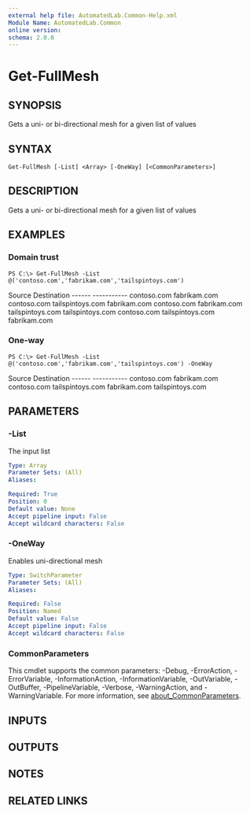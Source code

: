 ```yaml
---
external help file: AutomatedLab.Common-Help.xml
Module Name: AutomatedLab.Common
online version:
schema: 2.0.0
---
```


# Get-FullMesh

## SYNOPSIS
Gets a uni- or bi-directional mesh for a given list of values

## SYNTAX

```
Get-FullMesh [-List] <Array> [-OneWay] [<CommonParameters>]
```

## DESCRIPTION
Gets a uni- or bi-directional mesh for a given list of values

## EXAMPLES

### Domain trust
```
PS C:\> Get-FullMesh -List @('contoso.com','fabrikam.com','tailspintoys.com')
```

Source           Destination ------           ----------- contoso.com      fabrikam.com contoso.com      tailspintoys.com fabrikam.com     contoso.com fabrikam.com     tailspintoys.com tailspintoys.com contoso.com tailspintoys.com fabrikam.com

### One-way
```
PS C:\> Get-FullMesh -List @('contoso.com','fabrikam.com','tailspintoys.com') -OneWay
```

Source       Destination ------       ----------- contoso.com  fabrikam.com contoso.com  tailspintoys.com fabrikam.com tailspintoys.com

## PARAMETERS

### -List
The input list

```yaml
Type: Array
Parameter Sets: (All)
Aliases:

Required: True
Position: 0
Default value: None
Accept pipeline input: False
Accept wildcard characters: False
```

### -OneWay
Enables uni-directional mesh

```yaml
Type: SwitchParameter
Parameter Sets: (All)
Aliases:

Required: False
Position: Named
Default value: False
Accept pipeline input: False
Accept wildcard characters: False
```

### CommonParameters
This cmdlet supports the common parameters: -Debug, -ErrorAction, -ErrorVariable, -InformationAction, -InformationVariable, -OutVariable, -OutBuffer, -PipelineVariable, -Verbose, -WarningAction, and -WarningVariable. For more information, see [about_CommonParameters](http://go.microsoft.com/fwlink/?LinkID=113216).

## INPUTS

## OUTPUTS

## NOTES

## RELATED LINKS
